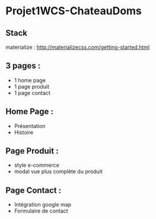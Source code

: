 # Projet1WCS-ChateauDoms

## Stack
  materialize : http://materializecss.com/getting-started.html

## 3 pages :

  - 1 home page
  - 1 page produit
  - 1 page contact

## Home Page :
  - Présentation
  - Histoire

## Page Produit :
  - style e-commerce
  - modal vue plus complète du produit

## Page Contact :
  - Intégration google map
  - Formulaire de contact
